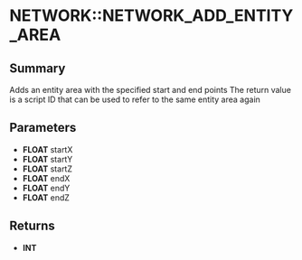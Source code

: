 # NETWORK::NETWORK_ADD_ENTITY_AREA

## Summary
Adds an entity area with the specified start and end points
The return value is a script ID that can be used to refer to the same entity area again

## Parameters
* **FLOAT** startX
* **FLOAT** startY
* **FLOAT** startZ
* **FLOAT** endX
* **FLOAT** endY
* **FLOAT** endZ

## Returns
* **INT**